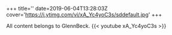 +++
title=''
date=2019-06-04T13:28:03Z
cover='https://i.ytimg.com/vi/xA_Yc4yoC3s/sddefault.jpg'
+++

All content belongs to GlennBeck.
{{< youtube xA_Yc4yoC3s >}}
